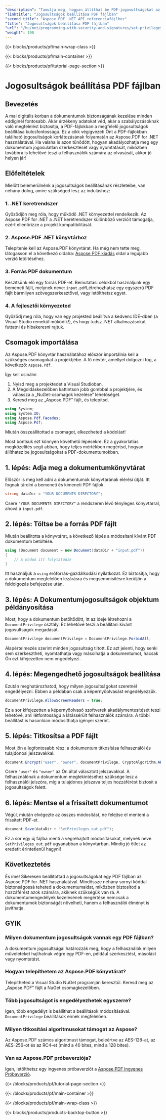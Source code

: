 ```yaml
---
"description": "Tanulja meg, hogyan állíthat be PDF-jogosultságokat az Aspose.PDF for .NET használatával ezzel a lépésről lépésre szóló útmutatóval. Biztosítsa dokumentumai hatékony védelmét."
"linktitle": "Jogosultságok beállítása PDF fájlban"
"second_title": "Aspose.PDF .NET API referenciafájlhoz"
"title": "Jogosultságok beállítása PDF fájlban"
"url": "/hu/net/programming-with-security-and-signatures/set-privileges/"
"weight": 100
---
```


{{< blocks/products/pf/main-wrap-class >}}

{{< blocks/products/pf/main-container >}}

{{< blocks/products/pf/tutorial-page-section >}}

# Jogosultságok beállítása PDF fájlban

## Bevezetés

A mai digitális korban a dokumentumok biztonságának kezelése minden eddiginél fontosabb. Akár érzékeny adatokat véd, akár a szabályozásoknak való megfelelést biztosítja, a PDF-fájlokban a megfelelő jogosultságok beállítása kulcsfontosságú. Ez a cikk végigvezeti Önt a PDF-fájlokban található jogosultságok korlátozásának folyamatán az Aspose.PDF for .NET használatával. Ha valaha is azon tűnődött, hogyan akadályozhatja meg egy dokumentum jogosulatlan szerkesztését vagy nyomtatását, miközben továbbra is lehetővé teszi a felhasználók számára az olvasását, akkor jó helyen jár!

## Előfeltételek

Mielőtt belemerülnénk a jogosultságok beállításának részleteibe, van néhány dolog, amire szükséged lesz az induláshoz:

### 1. .NET keretrendszer

Győződjön meg róla, hogy működő .NET környezettel rendelkezik. Az Aspose.PDF for .NET a .NET keretrendszer különböző verzióit támogatja, ezért ellenőrizze a projekt kompatibilitását.

### 2. Aspose.PDF .NET könyvtárhoz

Telepítenie kell az Aspose.PDF könyvtárat. Ha még nem tette meg, látogasson el a következő oldalra: [Aspose PDF kiadás](https://releases.aspose.com/pdf/net/) oldal a legújabb verzió letöltéséhez.

### 3. Forrás PDF dokumentum

Készítsünk elő egy forrás PDF-et. Bemutatási célokból használjunk egy bemeneti fájlt, melynek neve: `input.pdf`Létrehozhatsz egy egyszerű PDF fájlt bármilyen szövegszerkesztővel, vagy letölthetsz egyet.

### 4. A fejlesztői környezeted

Győződj meg róla, hogy van egy projekted beállítva a kedvenc IDE-dben (a Visual Studio remekül működik!), és hogy tudsz .NET alkalmazásokat futtatni és hibakeresni rajtuk.

## Csomagok importálása

Az Aspose.PDF könyvtár használatához először importálnia kell a szükséges csomagokat a projektjébe. A fő névtér, amellyel dolgozni fog, a következő: `Aspose.Pdf`.

Így kell csinálni:

1. Nyisd meg a projektedet a Visual Studioban.
2. A Megoldáskezelőben kattintson jobb gombbal a projektjére, és válassza a „NuGet-csomagok kezelése” lehetőséget.
3. Keresd meg az „Aspose.PDF” fájlt, és telepítsd.

```csharp
using System;
using System.IO;
using Aspose.Pdf.Facades;
using Aspose.Pdf;
```

Miután összeállítottad a csomagot, elkezdheted a kódolást!

Most bontsuk ezt könnyen követhető lépésekre. Ez a gyakorlatias megközelítés segít abban, hogy teljes mértékben megértsd, hogyan állíthatsz be jogosultságokat a PDF-dokumentumokban.

## 1. lépés: Adja meg a dokumentumkönyvtárat

Először is meg kell adni a dokumentumok könyvtárának elérési útját. Itt fognak tárolni a bemeneti és kimeneti PDF fájlok.

```csharp
string dataDir = "YOUR DOCUMENTS DIRECTORY";
```
Csere `"YOUR DOCUMENTS DIRECTORY"` a rendszeren lévő tényleges könyvtárral, ahová a `input.pdf`.

## 2. lépés: Töltse be a forrás PDF fájlt

Miután beállította a könyvtárat, a következő lépés a módosítani kívánt PDF dokumentum betöltése.

```csharp
using (Document document = new Document(dataDir + "input.pdf"))
{
    // A kódod itt folytatódik
}
```
Itt használjuk a `using` erőforrás-gazdálkodási nyilatkozat. Ez biztosítja, hogy a dokumentum megfelelően lezárásra és megsemmisítésre kerüljön a feldolgozás befejezése után.

## 3. lépés: A Dokumentumjogosultságok objektum példányosítása

Most, hogy a dokumentum betöltődött, itt az ideje létrehozni a `DocumentPrivilege` osztály. Ez lehetővé teszi a beállítani kívánt jogosultságok megadását.

```csharp
DocumentPrivilege documentPrivilege = DocumentPrivilege.ForbidAll;
```
Alapértelmezés szerint minden jogosultság tiltott. Ez azt jelenti, hogy senki sem szerkesztheti, nyomtathatja vagy másolhatja a dokumentumot, hacsak Ön ezt kifejezetten nem engedélyezi.

## 4. lépés: Megengedhető jogosultságok beállítása

Ezután meghatározhatod, hogy milyen jogosultságokat szeretnél engedélyezni. Ebben a példában csak a képernyőolvasást engedélyezzük.

```csharp
documentPrivilege.AllowScreenReaders = true;
```
Ez a sor kifejezetten a képernyőolvasó szoftverek akadálymentesítését teszi lehetővé, ami létfontosságú a látássérült felhasználók számára. A többi beállítást is hasonlóan módosíthatja igényei szerint.

## 5. lépés: Titkosítsa a PDF fájlt

Most jön a legfontosabb rész: a dokumentum titkosítása felhasználói és tulajdonosi jelszavakkal.

```csharp
document.Encrypt("user", "owner", documentPrivilege, CryptoAlgorithm.AESx128, false);
```
Csere `"user"` és `"owner"` az Ön által választott jelszavakkal. A felhasználónak a dokumentum megtekintéséhez szüksége lesz a felhasználói jelszóra, míg a tulajdonos jelszava teljes hozzáférést biztosít a jogosultságok felett. 

## 6. lépés: Mentse el a frissített dokumentumot

Végül, miután elvégezte az összes módosítást, ne felejtse el menteni a frissített PDF-et.

```csharp
document.Save(dataDir + "SetPrivileges_out.pdf");
```
Ez a sor egy új fájlba menti a végrehajtott módosításokat, melynek neve: `SetPrivileges_out.pdf` ugyanabban a könyvtárban. Mindig jó ötlet az eredetit érintetlenül hagyni!

## Következtetés

És íme! Sikeresen beállítottad a jogosultságokat egy PDF fájlban az Aspose.PDF for .NET használatával. Mindössze néhány sornyi kóddal biztonságossá teheted a dokumentumaidat, miközben biztosítod a hozzáférést azok számára, akiknek szükségük van rá. A dokumentumengedélyek kezelésének megértése nemcsak a dokumentumok biztonságát növelheti, hanem a felhasználói élményt is javíthatja. 

## GYIK

### Milyen dokumentum jogosultságok vannak egy PDF fájlban?  
A dokumentum jogosultságai határozzák meg, hogy a felhasználók milyen műveleteket hajthatnak végre egy PDF-en, például szerkesztést, másolást vagy nyomtatást.

### Hogyan telepíthetem az Aspose.PDF könyvtárat?  
Telepítheted a Visual Studio NuGet programján keresztül. Keresd meg az „Aspose.PDF” fájlt a NuGet csomagkezelőben.

### Több jogosultságot is engedélyezhetek egyszerre?  
Igen, több engedélyt is beállíthat a beállítások módosításával. `DocumentPrivilege` beállítások ennek megfelelően.

### Milyen titkosítási algoritmusokat támogat az Aspose?  
Az Aspose.PDF számos algoritmust támogat, beleértve az AES-128-at, az AES-256-ot és az RC4-et (mind a 40 bites, mind a 128 bites).

### Van az Aspose.PDF próbaverziója?  
Igen, letölthetsz egy ingyenes próbaverziót a [Aspose PDF Ingyenes Próbaverzió](https://releases.aspose.com/).

{{< /blocks/products/pf/tutorial-page-section >}}

{{< /blocks/products/pf/main-container >}}

{{< /blocks/products/pf/main-wrap-class >}}

{{< blocks/products/products-backtop-button >}}